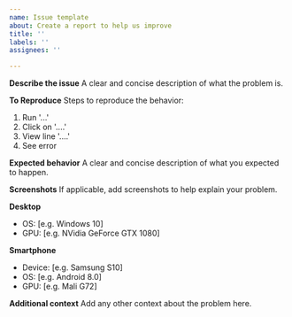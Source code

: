 ```yaml
---
name: Issue template
about: Create a report to help us improve
title: ''
labels: ''
assignees: ''

---
```


**Describe the issue**
A clear and concise description of what the problem is.

**To Reproduce**
Steps to reproduce the behavior:
1. Run '...'
2. Click on '....'
3. View line '....'
4. See error

**Expected behavior**
A clear and concise description of what you expected to happen.

**Screenshots**
If applicable, add screenshots to help explain your problem.

**Desktop**
 - OS: [e.g. Windows 10]
 - GPU: [e.g. NVidia GeForce GTX 1080]

**Smartphone**
 - Device: [e.g. Samsung S10]
 - OS: [e.g. Android 8.0]
 - GPU: [e.g. Mali G72]

**Additional context**
Add any other context about the problem here.
